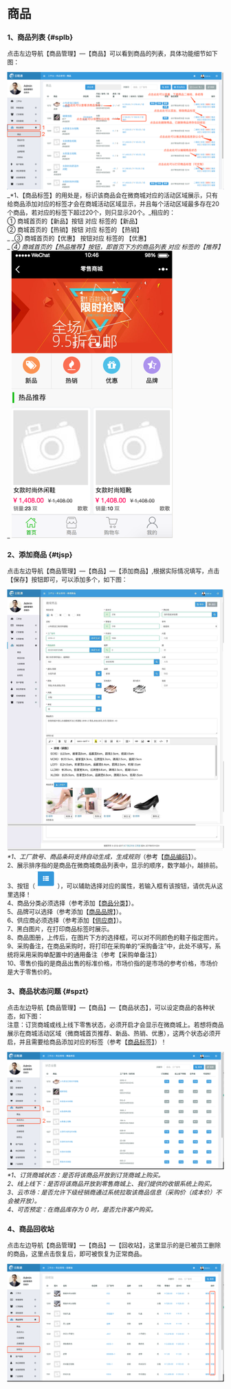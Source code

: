 # 商品

### 1、商品列表 {#splb}

点击左边导航【商品管理】—【商品】可以看到商品的列表，具体功能细节如下图：

![](/assets/spgl-sp-list.png)_\*1、【商品标签】的用处是，标识该商品会在微商城对应的活动区域展示，只有给商品添加对应的标签才会在商城活动区域显示，并且每个活动区域最多存在20个商品，若对应的标签下超过20个，则只显示20个。_相应的：  
   ① 商城首页的【新品】按钮 对应 标签的【新品】  
   ② 商城首页的【热销】按钮 对应 标签的 【热销】  
 _  _③ 商城首页的【优惠】 按钮对应 标签的 【优惠】  
 _  _④ 商城首页的【热品推荐】按钮，即首页下方的商品列表 对应 标签的【推荐】_                                        
 _ ![](/assets/spgl-sp-1.png)

### 2、添加商品 {#tjsp}

点击左边导航【商品管理】—【商品】—【添加商品】,根据实际情况填写，点击【保存】按钮即可，可以添加多个，如下图：

![](/assets/spgl-sp-tjsp.png)_\*1、工厂款号、商品条码支持自动生成，生成规则_（参考【[商品编码](/spbm)】）。  
  2、展示排序指的是商品在微商城商品列表中，显示的顺序，数字越小，越排前。  
  3、按钮（![](/assets/tag-1.png)），可以辅助选择对应的属性，若输入框有该按钮，请优先从这里选择！  
  4、商品分类必须选择（参考添加【[商品分类](/添加商品分类.md)】）。  
  5、品牌可以选择（参考添加【[商品品牌](/shang-pin-guan-li/pin-pai.md)】）。  
  6、供应商必须选择（参考添加【[供应商](/gong-ying-shang/tian-jia-gong-ying-shang.md)】）。  
  7、黑白图片，在打印商品标签时展示。  
  8、商品图册，上传后，在图片下方的选择框，可以对不同颜色的鞋子指定图片。  
  9、采购备注，在商品采购时，将打印在采购单的“采购备注”中，此处不填写，系统将采用采购单配置中的通用备注（参考【采购单备注】）  
  10、零售价指的是商品出售的标准价格，市场价指的是市场的参考价格，市场价是大于零售价的。

### 3、商品状态问题 {#spzt}

点击左边导航【商品管理】—【商品】—【商品状态】，可以设定商品的各种状态，如下图：  
注意：订货商城或线上线下零售状态，必须开启才会显示在微商城上。若想将商品展示在商城活动区域（微商城首页推荐、新品、热销、优惠），这两个状态必须开启，并且需要给商品添加对应的标签（参考【[商品标签](#splb)】）！

![](/assets/spgl-spzt.png)_\*1、订货商城状态：是否将该商品开放到订货商城上购买。  
  2、线上线下：是否将该商品开放到零售商城上、我们提供的收银系统上购买。  
  3、云市场：是否允许下级经销商通过系统拉取该商品信息（采购价（成本价）不会被开放）。  
  4、可否预定：在商品库存为 0 时，是否允许客户购买。_

### 4、商品回收站

点击左边导航【商品管理】—【商品】—【回收站】，这里显示的是已被员工删除的商品，这里点击恢复后，即可被恢复为正常商品。

![](/assets/spgl-hsz.png)

